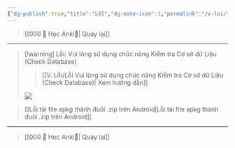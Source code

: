 ```yaml
---
{"dg-publish":true,"title":"Lỗi","dg-note-icon":1,"permalink":"/v-loi/loi/","dgPassFrontmatter":true}
---
```




> [[000 🌟 Học Anki🌟\| Quay lại]]

___


> [!warning] Lỗi: Vui lòng sử dụng chức năng Kiểm tra Cơ sở dữ Liệu (Check Database)
>> [[V. Lỗi/Lỗi Vui lòng sử dụng chức năng Kiểm tra Cơ sở dữ Liệu (Check Database)\| Xem hướng dẫn]]
> 
> ![](https://i.imgur.com/MSVHaMe.png)

> [[Lỗi tải file apkg thành đuôi .zip trên Android\|Lỗi tải file apkg thành đuôi .zip trên Android]]


___

> [[000 🌟 Học Anki🌟\| Quay lại]]